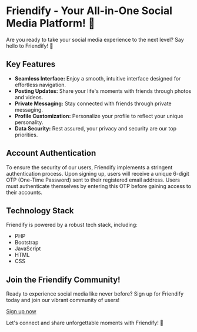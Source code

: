 # Friendify - Your All-in-One Social Media Platform! 🌟

Are you ready to take your social media experience to the next level? Say hello to Friendify! 🎉

## Key Features
- **Seamless Interface:** Enjoy a smooth, intuitive interface designed for effortless navigation.
- **Posting Updates:** Share your life's moments with friends through photos and videos.
- **Private Messaging:** Stay connected with friends through private messaging.
- **Profile Customization:** Personalize your profile to reflect your unique personality.
- **Data Security:** Rest assured, your privacy and security are our top priorities.

## Account Authentication
To ensure the security of our users, Friendify implements a stringent authentication process. Upon signing up, users will receive a unique 6-digit OTP (One-Time Password) sent to their registered email address. Users must authenticate themselves by entering this OTP before gaining access to their accounts.

## Technology Stack
Friendify is powered by a robust tech stack, including:
- PHP
- Bootstrap
- JavaScript
- HTML
- CSS

## Join the Friendify Community!
Ready to experience social media like never before? Sign up for Friendify today and join our vibrant community of users!

[Sign up now](http://friendify.infinityfreeapp.com/)

Let's connect and share unforgettable moments with Friendify! 🚀
